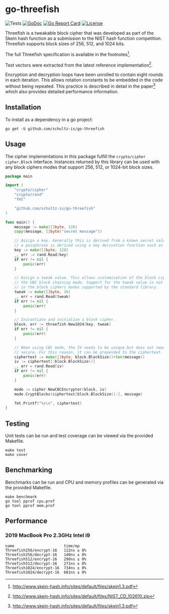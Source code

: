 # go-threefish

![Tests](https://github.com/schultz-is/go-threefish/workflows/Tests/badge.svg)
[![GoDoc](https://godoc.org/github.com/schultz-is/go-threefish?status.svg)](https://pkg.go.dev/github.com/schultz-is/go-threefish)
[![Go Report Card](https://goreportcard.com/badge/github.com/schultz-is/go-threefish)](https://goreportcard.com/report/github.com/schultz-is/go-threefish)
[![License](https://img.shields.io/github/license/schultz-is/go-threefish)](./LICENSE)

Threefish is a tweakable block cipher that was developed as part of the Skein
hash function as a submission to the NIST hash function competition. Threefish
supports block sizes of 256, 512, and 1024 bits.

The full Threefish specification is available in the footnotes[^1].

Test vectors were extracted from the latest reference implementation[^2].

Encryption and decryption loops have been unrolled to contain eight rounds in
each iteration. This allows rotation constants to be embedded in the code
without being repeated. This practice is described in detail in the paper[^1]
which also provides detailed performance information.

[^1]: http://www.skein-hash.info/sites/default/files/skein1.3.pdf
[^2]: http://www.skein-hash.info/sites/default/files/NIST_CD_102610.zip

## Installation

To install as a dependency in a go project:

```console
go get -U github.com/schultz-is/go-threefish
```

## Usage

The cipher implementations in this package fulfill the `crypto/cipher`
`cipher.Block` interface. Instances returned by this library can be used with
any block ciphers modes that support 256, 512, or 1024-bit block sizes.

```go
package main

import (
	"crypto/cipher"
	"crypto/rand"
	"fmt"

	"github.com/schultz-is/go-threefish"
)

func main() {
	message := make([]byte, 128)
	copy(message, []byte("secret message"))

	// Assign a key. Generally this is derived from a known secret value. Often
	// a passphrase is derived using a key derivation function such as PBKDF2.
	key := make([]byte, 128)
	_, err := rand.Read(key)
	if err != nil {
		panic(err)
	}

	// Assign a tweak value. This allows customization of the block cipher as in
	// the UBI block chaining mode. Support for the tweak value is not available
	// in the block ciphers modes supported by the standard library.
	tweak := make([]byte, 16)
	_, err = rand.Read(tweak)
	if err != nil {
		panic(err)
	}

	// Instantiate and initialize a block cipher.
	block, err := threefish.New1024(key, tweak)
	if err != nil {
		panic(err)
	}

	// When using CBC mode, the IV needs to be unique but does not need to be
	// secure. For this reason, it can be prepended to the ciphertext.
	ciphertext := make([]byte, block.BlockSize()+len(message))
	iv := ciphertext[:block.BlockSize()]
	_, err = rand.Read(iv)
	if err != nil {
		panic(err)
	}

	mode := cipher.NewCBCEncrypter(block, iv)
	mode.CryptBlocks(ciphertext[block.BlockSize():], message)

	fmt.Printf("%x\n", ciphertext)
}
```

## Testing

Unit tests can be run and test coverage can be viewed via the provided Makefile.

```console
make test
make cover
```

## Benchmarking

Benchmarks can be run and CPU and memory profiles can be generated via the
provided Makefile.

```console
make benchmark
go tool pprof cpu.prof
go tool pprof mem.prof
```

## Performance

### 2019 MacBook Pro 2.3GHz Intel i9

```console
name                      time/op
Threefish256/encrypt-16   112ns ± 0%
Threefish256/decrypt-16   140ns ± 0%
Threefish512/encrypt-16   298ns ± 0%
Threefish512/decrypt-16   271ns ± 0%
Threefish1024/encrypt-16  734ns ± 0%
Threefish1024/decrypt-16  681ns ± 0%
```
